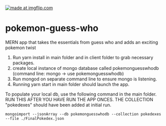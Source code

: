 <a href="https://imgflip.com/gif/207te9"><img src="https://i.imgflip.com/207te9.gif" title="made at imgflip.com"/></a>
# pokemon-guess-who
MERN app that takes the essentials from guess who and adds an exciting pokemon twist

1. Run yarn install in main folder and in client folder to grab necessary packages.
2. create local instance of mongo database called pokemonguesswhodb (command line: mongo -> use pokemonguesswhodb)
3. Run mongod on separate command line to ensure mongo is listening.
4. Running yarn start in main folder should launch the app.

To populate your local db, use the following command in the main folder. RUN THIS AFTER YOU HAVE RUN THE APP ONCES. THE COLLECTION "pokedexes" should have been added at initial run.

`mongoimport --jsonArray --db pokemonguesswhodb --collection pokedexes --file ./FinalPokedex.json`

